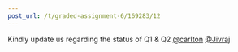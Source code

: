 ```yaml
---
post_url: /t/graded-assignment-6/169283/12
---
```

Kindly update us regarding the status of Q1 & Q2 [@carlton](/u/carlton) [@Jivraj](/u/jivraj)